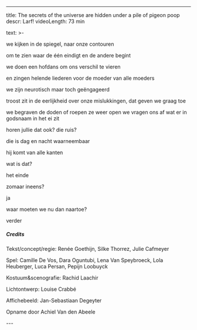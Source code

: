 
---
title: The secrets of the universe are hidden under a pile of pigeon poop
descr: Larf!
videoLength: 73 min

text: >-
  <p>we kijken in de spiegel, naar onze contouren</p><p>om te zien waar de één eindigt en de andere begint</p><p>we doen een hofdans om ons verschil te vieren</p><p>en zingen helende liederen voor de moeder van alle moeders</p><p>we zijn neurotisch maar toch geëngageerd</p><p>troost zit in de eerlijkheid over onze mislukkingen, dat geven we graag toe</p><p>we begraven de doden of roepen ze weer open we vragen ons af wat er in godsnaam in het ei zit</p><p>horen jullie dat ook? die ruis?</p><p>die is dag en nacht waarneembaar</p><p>hij komt van alle kanten</p><p>wat is dat?</p><p>het einde</p><p>zomaar ineens?</p><p>ja</p><p>waar moeten we nu dan naartoe?</p><p>verder</p><h5>Credits</h5><p>Tekst/concept/regie: Renée Goethijn, Silke Thorrez, Julie Cafmeyer</p><p>Spel: Camille De Vos, Dara Oguntubi, Lena Van Speybroeck, Lola Heuberger, Luca Persan, Pepijn Loobuyck</p><p>Kostuum&amp;scenografie: Rachid Laachir</p><p>Lichtontwerp: Louise Crabbé</p><p>Affichebeeld: Jan-Sebastiaan Degeyter</p><p>Opname door Achiel Van den Abeele</p>
---
